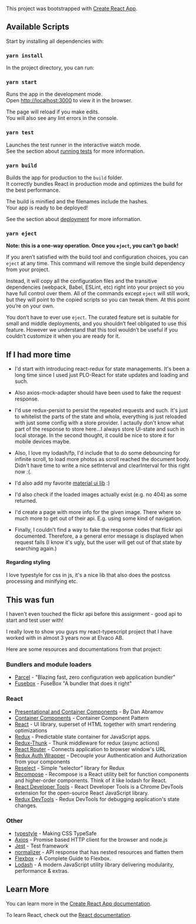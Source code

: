 This project was bootstrapped with [Create React App](https://github.com/facebook/create-react-app).

## Available Scripts

Start by installing all dependencies with: 

### `yarn install`

In the project directory, you can run:

### `yarn start`

Runs the app in the development mode.<br />
Open [http://localhost:3000](http://localhost:3000) to view it in the browser.

The page will reload if you make edits.<br />
You will also see any lint errors in the console.

### `yarn test`

Launches the test runner in the interactive watch mode.<br />
See the section about [running tests](https://facebook.github.io/create-react-app/docs/running-tests) for more information.

### `yarn build`

Builds the app for production to the `build` folder.<br />
It correctly bundles React in production mode and optimizes the build for the best performance.

The build is minified and the filenames include the hashes.<br />
Your app is ready to be deployed!

See the section about [deployment](https://facebook.github.io/create-react-app/docs/deployment) for more information.

### `yarn eject`

**Note: this is a one-way operation. Once you `eject`, you can’t go back!**

If you aren’t satisfied with the build tool and configuration choices, you can `eject` at any time. This command will remove the single build dependency from your project.

Instead, it will copy all the configuration files and the transitive dependencies (webpack, Babel, ESLint, etc) right into your project so you have full control over them. All of the commands except `eject` will still work, but they will point to the copied scripts so you can tweak them. At this point you’re on your own.

You don’t have to ever use `eject`. The curated feature set is suitable for small and middle deployments, and you shouldn’t feel obligated to use this feature. However we understand that this tool wouldn’t be useful if you couldn’t customize it when you are ready for it.

## If I had more time
* I'd start with introducing react-redux for state managements. It's been a long time since I used 
just PLO-React for state updates and loading and such. 

* Also axios-mock-adapter should have been used to fake the request response.

* I'd use redux-persist to persist the repeated requests and such. It's just to whitelist the parts of 
the state and whola, everything is just reloaded with just some config with a store provider. I actaully 
don't know what part of the response to store here...I always store UI-state and such in local storage.
In the second thought, it could be nice to store it for mobile devices maybe. 

* Also, I love my lodash/fp, I'd include that to do some debouncing for infinite scroll, to load
more photos as scroll reached the document body. Didn't have time to write a nice setInterval and clearInterval
for this right now :(.

* I'd also add my favorite [material ui lib](https://material-ui.com/) :)

* I'd also check if the loaded images actually exist (e.g. no 404) as some returned.

* I'd create a page with more info for the given image. There where so much more to get out of their api.
E.g. using some kind of navigation.  

* Finally, I couldn't find a way to fake the response codes that flickr api documented. Therefore, a 
  a general error message is displayed when request fails 
  (I know it's ugly, but the user will get out of that state by searching again.)
  
#### Regarding styling
I love typestyle for css in js, it's a nice lib that also does the postcss processing and minifying etc.
  

## This was fun
I haven't even touched the flickr api before this assignment - good api to start and test user with!  
  
I really love to show you guys my react-typescript project that I have worked with in almost 3 years 
now at Elvaco AB.

Here are some resources and documentations from that project:

### Bundlers and module loaders

* [Parcel](https://parceljs.org/) - "Blazing fast, zero configuration web application bundler"
* [Fusebox](http://fuse-box.org/) - FuseBox "A bundler that does it right"

### React
* [Presentational and Container Components](https://medium.com/@dan_abramov/smart-and-dumb-components-7ca2f9a7c7d0) - By Dan Abramov
* [Container Components](https://medium.com/@learnreact/container-components-c0e67432e005) - Container Component Pattern
* [React](https://facebook.github.io/react/) - UI library, superset of HTML together with smart rendering optimizations
* [Redux](http://redux.js.org/) - Predictable state container for JavaScript apps.
* [Redux-Thunk](https://github.com/gaearon/redux-thunk) - Thunk middleware for redux (async actions)
* [React Router](https://reacttraining.com/react-router/web/guides/philosophy) - Connects application to browser window's URL
* [Redux Auth Wrapper](https://mjrussell.github.io/redux-auth-wrapper/) - Decouple your Authentication and Authorization from your components
* [Reselect](https://github.com/reactjs/reselect) - Simple “selector” library for Redux
* [Recompose](https://github.com/acdlite/recompose) - Recompose is a React utility belt for function components and higher-order components. Think of it like lodash for React.
* [React Developer Tools](https://chrome.google.com/webstore/detail/react-developer-tools/fmkadmapgofadopljbjfkapdkoienihi) - React Developer Tools is a Chrome DevTools extension for the open-source React JavaScript library. 
* [Redux DevTools](https://chrome.google.com/webstore/detail/redux-devtools/lmhkpmbekcpmknklioeibfkpmmfibljd) - Redux DevTools for debugging application's state changes.

### Other
* [typestyle](https://typestyle.github.io/#/) - Making CSS TypeSafe
* [Axios](https://github.com/mzabriskie/axios) - Promise based HTTP client for the browser and node.js
* [Jest](https://github.com/kulshekhar/ts-jest) - Test framework
* [normalizer](https://tonyhb.gitbooks.io/redux-without-profanity/content/normalizer.html) - API response that has nested resources and flatten them
* [Flexbox](https://css-tricks.com/snippets/css/a-guide-to-flexbox/) - A Complete Guide to Flexbox.
* [Lodash](https://lodash.com/docs/4.17.10) - A modern JavaScript utility library delivering modularity, performance & extras. 


## Learn More

You can learn more in the [Create React App documentation](https://facebook.github.io/create-react-app/docs/getting-started).

To learn React, check out the [React documentation](https://reactjs.org/).

